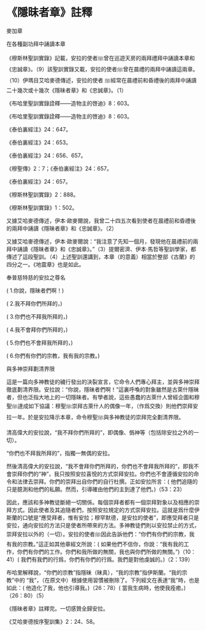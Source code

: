 # 《隱昧者章》註釋

麥加章

在各種副功拜中誦讀本章

《穆斯林聖訓實錄》記載，安拉的使者ﷺ曾在巡遊天房的兩拜禮拜中誦讀本章和《忠誠章》。（9）該聖訓實錄又載，安拉的使者ﷺ曾在晨禮的兩拜中誦讀這兩章。（10）伊瑪目艾哈麥德傳述，安拉的使者 ﷺ經常在晨禮前和昏禮後的兩拜中誦讀二十幾次或十幾次《隱昧者章》和《忠誠章》。（1）

《布哈里聖訓實錄詮釋——造物主的啓迪》8：603。

《布哈里聖訓實錄詮釋——造物主的啓迪》8：603。

《泰伯裏經注》24：647。

《泰伯裏經注》24：653。

《泰伯裏經注》24：656、657。

《穆聖傳》2：7；《泰伯裏經注》24：657。

《泰伯裏經注》24：657。

《穆斯林聖訓實錄》2：888。

《穆斯林聖訓實錄》1：502。



又據艾哈麥德傳述，伊本·歐麥爾說，我曾二十四五次看到使者在晨禮前和昏禮後的兩拜中誦讀《隱昧者章》和《忠誠章》。（2）

又據艾哈麥德傳述，伊本·歐麥爾說：“我注意了先知一個月，發現他在晨禮前的兩拜中誦讀《隱昧者章》和《忠誠章》。”（3）提爾密濟、伊本·馬哲等聖訓學家，都傳述了這段聖訓。（4）上述聖訓還講到，本章（的意義）相當於整部《古蘭》的四分之一。《地震章》也是如此。

奉普慈特慈的安拉之尊名

( 1.你說，隱昧者們啊！) 

( 2.我不拜你們所拜的，) 

( 3.你們也不拜我所拜的，) 

( 4.我不會拜你們所拜的，)

( 5.你們也不會拜我所拜的，)

( 6.你們有你們的宗教，我有我的宗教。)

與多神崇拜劃清界限

這是一篇向多神教徒的穢行發出的決裂宣言，它命令人們專心拜主，並與多神崇拜徹底劃清界限。安拉說：“你說，隱昧者們啊！”這裏呼喚的對象雖然是古萊什隱昧者，但也泛指大地上的一切隱昧者。有學者說，這些愚蠢的古萊什人曾經企圖和穆聖ﷺ達成如下協議：穆聖ﷺ崇拜古萊什人的偶像一年，（作爲交換）則他們崇拜安拉一年。於是安拉降示本章，命令穆聖ﷺ與多神教徒的崇拜完全劃清界限。

清高偉大的安拉說，“我不拜你們所拜的”，即偶像、僞神等（包括除安拉之外的一切）。

“你們也不拜我所拜的”，指獨一無偶的安拉。

然後清高偉大的安拉說，“我不會拜你們所拜的，你們也不會拜我所拜的”，即我不會崇拜你們的“神”，我只按照安拉喜悅的方式崇拜安拉。你們也不會遵循安拉的命令和法律去崇拜。你們的崇拜出自你們的自行杜撰。正如安拉所言：( 他們追隨的只是臆測和他們的私願。然而，引導確由他們的主到達了他們。)（53：23）

因此，應該和多神教徒斷絕一切關係。每個崇拜者都有一個崇拜對象以及相應的崇拜方式。因此使者及其追隨者們，按照安拉規定的方式崇拜安拉。這就是爲什麼伊斯蘭的口號是“應受拜者，惟有安拉；穆罕默德，是安拉的使者”，即應受拜者只是安拉，通向安拉的方法只是使者所帶來的方法。多神教徒們則以安拉禁止的方式，崇拜安拉以外的（一切）。安拉的使者ﷺ因此告訴他們：“你們有你們的宗教，我有我的宗教。”這正如其他章經文所說：( 如果他們不信你，你說：“我有我的工作，你們有你們的工作。你們和我所做的無關，我也與你們所做的無關。”)（10：41）( 我們有我們的行爲，你們有你們的行爲。我們是對他虔誠的。)（2：139）

布哈里解釋說，“你們的宗教”指隱昧（昧真），“我的宗教”指伊斯蘭。“我的宗教”中的 “我”，（在原文中）根據使用習慣被刪除了。下列經文在表達“我”時，也是如此：( 他造化了我，他也引導我。)（26：78）( 當我生病時，他使我痊癒。)（26：80）（5）

《隱昧者章》註釋完。一切感贊全歸安拉。

《艾哈麥德按序聖訓集》2：24、58。

